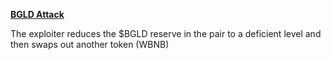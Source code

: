 **[BGLD Attack](https://twitter.com/BlockSecTeam/status/1602335214356660225)**

The exploiter reduces the $BGLD reserve in the pair to a deficient level and then swaps out another token (WBNB)
 

